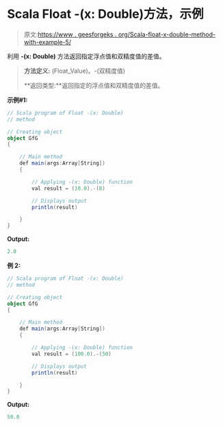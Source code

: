 # Scala Float -(x: Double)方法，示例

> 原文:[https://www . geesforgeks . org/Scala-float-x-double-method-with-example-5/](https://www.geeksforgeeks.org/scala-float-x-double-method-with-example-5/)

利用 **-(x: Double)** 方法返回指定浮点值和双精度值的差值。

> **方法定义:** (Float_Value)。-(双精度值)
> 
> **返回类型:**返回指定的浮点值和双精度值的差值。

**示例#1:**

```scala
// Scala program of Float -(x: Double)
// method

// Creating object
object GfG
{ 

    // Main method
    def main(args:Array[String])
    {

        // Applying -(x: Double) function
        val result = (10.0).-(8)

        // Displays output
        println(result)

    }
} 
```

**Output:**

```scala
2.0

```

**例 2:**

```scala
// Scala program of Float -(x: Double)
// method

// Creating object
object GfG
{ 

    // Main method
    def main(args:Array[String])
    {

        // Applying -(x: Double) function
        val result = (100.0).-(50)

        // Displays output
        println(result)

    }
} 
```

**Output:**

```scala
50.0

```